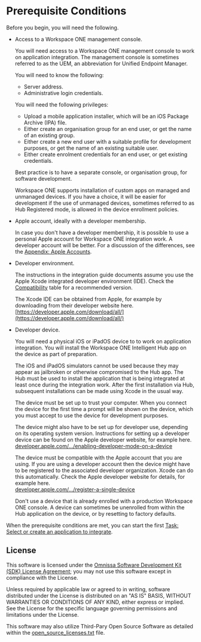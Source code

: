 # Prerequisite Conditions
Before you begin, you will need the following.

-   Access to a Workspace ONE management console.

    You will need access to a Workspace ONE management console to work on
    application integration. The management console is sometimes referred to as
    the UEM, an abbreviation for Unified Endpoint Manager.

    You will need to know the following:

    -   Server address.
    -   Administrative login credentials.

    You will need the following privileges:

    -   Upload a mobile application installer, which will be an iOS Package
        Archive (IPA) file.
    -   Either create an organisation group for an end user, or get the name of
        an existing group.
    -   Either create a new end user with a suitable profile for development
        purposes, or get the name of an existing suitable user.
    -   Either create enrolment credentials for an end user, or get existing
        credentials.

    Best practice is to have a separate console, or organisation group, for 
    software development.

    Workspace ONE supports installation of custom apps on managed and unmanaged
    devices. If you have a choice, it will be easier for development if the use
    of unmanaged devices, sometimes referred to as Hub Registered mode, is
    allowed in the device enrollment policies.

-   Apple account, ideally with a developer membership.

    In case you don't have a developer membership, it is possible to use a
    personal Apple account for Workspace ONE integration work. A developer
    account will be better. For a discussion of the differences, see the
    [Appendix: Apple Accounts](../21Appendix_Apple-Accounts/readme.md).

-   Developer environment.

    The instructions in the integration guide documents assume you use the Apple
    Xcode integrated developer environment (IDE). Check the
    [Compatibility](01Compatibility/readme.md) table for a recommended version.

    The Xcode IDE can be obtained from Apple, for example by downloading from
    their developer website here.  
    [https://developer.apple.com/download/all/](https://developer.apple.com/download/all/)

-   Developer device.

    You will need a physical iOS or iPadOS device to to work on application
    integration. You will install the Workspace ONE Intelligent Hub app on the
    device as part of preparation.
    
    The iOS and iPadOS simulators cannot be used because they may appear as
    jailbroken or otherwise compromised to the Hub app. The Hub must be used to
    install the application that is being integrated at least once during the
    integration work. After the first installation via Hub, subsequent
    installations can be made using Xcode in the usual way.

    The device must be set up to trust your computer. When you connect the
    device for the first time a prompt will be shown on the device, which you
    must accept to use the device for development purposes.
    
    The device might also have to be set up for developer use, depending on its
    operating system version. Instructions for setting up a developer device can
    be found on the Apple developer website, for example here.  
    [developer.apple.com/…/enabling-developer-mode-on-a-device](https://developer.apple.com/documentation/xcode/enabling-developer-mode-on-a-device)

    The device must be compatible with the Apple account that you are using. If
    you are using a developer account then the device might have to be
    registered to the associated developer organization. Xcode can do this
    automatically. Check the Apple developer website for details, for example here.  
    [developer.apple.com/…/register-a-single-device](https://developer.apple.com/help/account/register-devices/register-a-single-device)

    Don't use a device that is already enrolled with a production Workspace ONE
    console. A device can sometimes be unenrolled from within the Hub
    application on the device, or by resetting to factory defaults.

When the prerequisite conditions are met, you can start the first
[Task: Select or create an application to integrate](../03Task_Select-or-create-an-application-to-integrate/readme.md).

## License

This software is licensed under the [Omnissa Software Development Kit (SDK) License Agreement](https://static.omnissa.com/sites/default/files/omnissa-sdk-agreement.pdf); you may not use this software except in compliance with the License.

Unless required by applicable law or agreed to in writing, software distributed under the License is distributed on an "AS IS" BASIS, WITHOUT WARRANTIES OR CONDITIONS OF ANY KIND, either express or implied. See the License for the specific language governing permissions and limitations under the License.

This software may also utilize Third-Pary Open Source Software as detailed within the [open_source_licenses.txt](open_source_licenses.txt) file.
